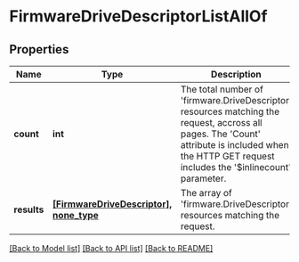 # FirmwareDriveDescriptorListAllOf

## Properties
Name | Type | Description | Notes
------------ | ------------- | ------------- | -------------
**count** | **int** | The total number of &#39;firmware.DriveDescriptor&#39; resources matching the request, accross all pages. The &#39;Count&#39; attribute is included when the HTTP GET request includes the &#39;$inlinecount&#39; parameter. | [optional] 
**results** | [**[FirmwareDriveDescriptor], none_type**](FirmwareDriveDescriptor.md) | The array of &#39;firmware.DriveDescriptor&#39; resources matching the request. | [optional] 

[[Back to Model list]](../README.md#documentation-for-models) [[Back to API list]](../README.md#documentation-for-api-endpoints) [[Back to README]](../README.md)


